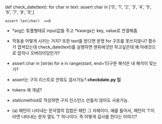 def check_date(text):
    for char in text:
        assert char in ['0', '1', '2', '3', '4', '5', '6', '7', '8', '9',]

    assert len(char)  ==8




- *arg는 튜플형태로 input값들 주고 *kwargs는 key, value로 연결해줌

- 작동을 어떻게 시키는 거지?
   또한 text를 받으면 분명 for 구조를 못쓰지않나?
  함수가 겹쳐있는데 check_date(text)를 실행하면 맨위에것만 하고싶은데 왜 아래것으로 잡히나
  오버라이딩인가?

- assert char in [str(e) for e in range(start, end+1)]구문     해석은 내 해석이 맞는가?

- assert는 구지 리스트로 안줘도 검사가능? 
__checkdate.py 임__

-  tokens 에 개념?
-  staticmethod로 작성하면 구지 인스턴스 만들지 않아도 사용가능.

- (a) 패턴이 나타내는 문자열의 집합은 패턴 그 자체이다. 예를 들어서, 패턴이 ’1’이라면 나타내는 문자 열도 ’1’ 하나이다.
즉 어떻게 검사를 한다는 이야기?

